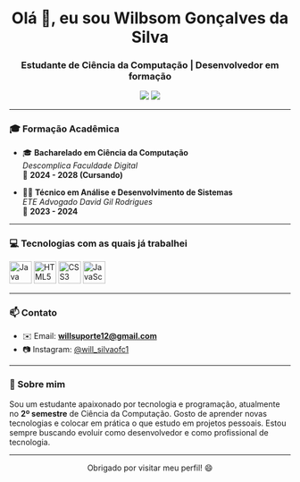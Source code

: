 <h1 align="center">Olá 👋, eu sou Wilbsom Gonçalves da Silva</h1>
<h3 align="center">Estudante de Ciência da Computação | Desenvolvedor em formação</h3>

<p align="center">
  <a href="mailto:willsuporte12@gmail.com"><img src="https://img.shields.io/badge/Email-willsuporte12@gmail.com-red?style=for-the-badge&logo=gmail&logoColor=white" /></a>
  <a href="https://www.instagram.com/will_silvaofc1" target="_blank"><img src="https://img.shields.io/badge/Instagram-%23E4405F.svg?style=for-the-badge&logo=instagram&logoColor=white"/></a>
</p>

---

### 🎓 Formação Acadêmica

- 🎓 **Bacharelado em Ciência da Computação**  
  _Descomplica Faculdade Digital_  
  📅 **2024 - 2028 (Cursando)**

- 🧑‍💻 **Técnico em Análise e Desenvolvimento de Sistemas**  
  _ETE Advogado David Gil Rodrigues_  
  📅 **2023 - 2024**

---

### 💻 Tecnologias com as quais já trabalhei

<p align="left">
  <img src="https://cdn.jsdelivr.net/gh/devicons/devicon/icons/java/java-original.svg" alt="Java" width="40" height="40"/>
  <img src="https://cdn.jsdelivr.net/gh/devicons/devicon/icons/html5/html5-original.svg" alt="HTML5" width="40" height="40"/>
  <img src="https://cdn.jsdelivr.net/gh/devicons/devicon/icons/css3/css3-original.svg" alt="CSS3" width="40" height="40"/>
  <img src="https://cdn.jsdelivr.net/gh/devicons/devicon/icons/javascript/javascript-original.svg" alt="JavaScript" width="40" height="40"/>
</p>

---

### 📫 Contato

- ✉️ Email: **willsuporte12@gmail.com**
- 📷 Instagram: [@will_silvaofc1](https://www.instagram.com/will_silvaofc1)

---

### 📌 Sobre mim

Sou um estudante apaixonado por tecnologia e programação, atualmente no **2º semestre** de Ciência da Computação. Gosto de aprender novas tecnologias e colocar em prática o que estudo em projetos pessoais. Estou sempre buscando evoluir como desenvolvedor e como profissional de tecnologia.

---

<p align="center">
  Obrigado por visitar meu perfil! 😄
</p>
